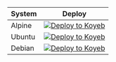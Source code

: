 | System | Deploy |
| ------ | ------ |
| Alpine | [![Deploy to Koyeb](https://www.koyeb.com/static/images/deploy/button.svg)](https://app.koyeb.com/deploy?type=docker&name=alpine&ports=22;tcp&env[NEZHA_SERVER]=server%20domain%20or%20ip&env[NEZHA_PORT]=server%20port&env[NEZHA_KEY]=agent%20key&image=docker.io/fscarmen/koyeb:Alpine) |
| Ubuntu | [![Deploy to Koyeb](https://www.koyeb.com/static/images/deploy/button.svg)](https://app.koyeb.com/deploy?type=docker&name=ubuntu&ports=22;tcp&env[NEZHA_SERVER]=server%20domain%20or%20ip&env[NEZHA_PORT]=server%20port&env[NEZHA_KEY]=agent%20key&image=docker.io/fscarmen/koyeb:Ubuntu) |
| Debian | [![Deploy to Koyeb](https://www.koyeb.com/static/images/deploy/button.svg)](https://app.koyeb.com/deploy?type=docker&name=debian&ports=22;tcp&env[NEZHA_SERVER]=server%20domain%20or%20ip&env[NEZHA_PORT]=server%20port&env[NEZHA_KEY]=agent%20key&image=docker.io/fscarmen/koyeb:Debian) |

